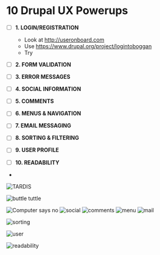 # 10 Drupal UX Powerups

 
- [ ] **1.  LOGIN/REGISTRATION**
  - Look at http://useronboard.com
  - Use https://www.drupal.org/project/logintoboggan
  - Try


- [ ] **2.  FORM VALIDATION**


- [ ] **3.  ERROR MESSAGES**

- [ ] **4.  SOCIAL INFORMATION**


 
- [ ] **5.  COMMENTS**


 
- [ ] **6.  MENUS & NAVIGATION**


 
- [ ] **7.  EMAIL MESSAGING**


 
- [ ] **8.  SORTING & FILTERING**

 
- [ ] **9.  USER PROFILE**


 
- [ ] **10. READABILITY**
- 
![TARDIS](https://cloud.githubusercontent.com/assets/1223264/6429046/8fca9440-bfb2-11e4-80ff-6ecaa7947730.gif)

![buttle tuttle](https://cloud.githubusercontent.com/assets/1223264/6429040/8fb7471e-bfb2-11e4-8da1-f60c880b0be7.gif) 
 
![Computer says no](https://cloud.githubusercontent.com/assets/1223264/6429045/8fca735c-bfb2-11e4-8484-ffbfacc3c4e7.gif)
![social](https://cloud.githubusercontent.com/assets/1223264/6429044/8fc9f832-bfb2-11e4-983e-d254061f5720.gif)
![comments](https://cloud.githubusercontent.com/assets/1223264/6429047/8fcb1366-bfb2-11e4-8432-938b9359f77a.gif)
![menu](https://cloud.githubusercontent.com/assets/1223264/6429043/8fc81918-bfb2-11e4-8c0d-d5c588bec520.gif)
![mail](https://cloud.githubusercontent.com/assets/1223264/6429039/8fb6b934-bfb2-11e4-908b-55c8a305402d.gif)

![sorting](https://cloud.githubusercontent.com/assets/1223264/6429038/8fb647d8-bfb2-11e4-99c0-d8d4dd095980.gif)

![user](https://cloud.githubusercontent.com/assets/1223264/6429075/46c3ad2a-bfb4-11e4-8c3b-c902fe4b18fe.gif)



![readability](https://cloud.githubusercontent.com/assets/1223264/6429041/8fb75286-bfb2-11e4-923d-678c50457001.gif)



